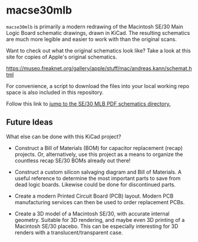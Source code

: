 # macse30mlb

`macse30mlb` is primarily a modern redrawing of the Macintosh SE/30
Main Logic Board schematic drawings, drawn in KiCad.  The resulting
schematics are much more legible and easier to work with than the
original scans.

Want to check out what the original schematics look like?  Take a look
at this site for copies of Apple's original schematics.

https://museo.freaknet.org/gallery/apple/stuff/mac/andreas.kann/schemat.html

For convenience, a script to download the files into your local
working repo space is also included in this repository.

Follow this link to [jump to the SE/30 MLB PDF schematics
directory.](hardware/pcb/mlb/output)

## Future Ideas

What else can be done with this KiCad project?

* Construct a Bill of Materials (BOM) for capacitor replacement
  (recap) projects.  Or, alternatively, use this project as a means
  to organize the countless recap SE/30 BOMs already out there!

* Construct a custom silicon salvaging diagram and Bill of Materials.
  A useful reference to determine the most important parts to save
  from dead logic boards.  Likewise could be done for discontinued
  parts.

* Create a modern Printed Circuit Board (PCB) layout.  Modern PCB
  manufacturing services can then be used to order replacement PCBs.

* Create a 3D model of a Macintosh SE/30, with accurate internal
  geometry.  Suitable for 3D rendering, and maybe even 3D printing of
  a Macintosh SE/30 placebo.  This can be especially interesting for
  3D renders with a translucent/transparent case.
